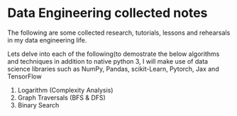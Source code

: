 # Data Engineering collected notes

The following are some collected research, tutorials, lessons and rehearsals in my data engineering life.

Lets delve into each of the following(to demostrate the below algorithms and techniques in addition to native python 3, I will make use of data science libraries such as NumPy, Pandas, scikit-Learn, Pytorch, Jax and TensorFlow

1. Logarithm (Complexity Analysis)
2. Graph Traversals (BFS & DFS)
3. Binary Search
